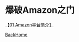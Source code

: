 # 爆破Amazon之门

[【01  Amazon平台简介】](https://pan.baidu.com/s/1cAlD1c)







[BackHome](http://robinshare.github.io/)